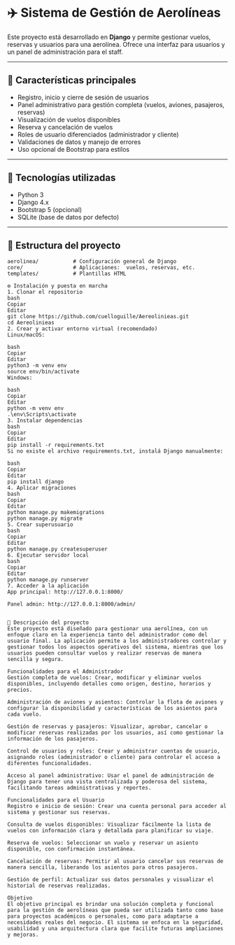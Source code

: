 # ✈️ Sistema de Gestión de Aerolíneas

Este proyecto está desarrollado en **Django** y permite gestionar vuelos, reservas y usuarios para una aerolínea. Ofrece una interfaz para usuarios y un panel de administración para el staff.

---

## 🚀 Características principales

- Registro, inicio y cierre de sesión de usuarios  
- Panel administrativo para gestión completa (vuelos, aviones, pasajeros, reservas)  
- Visualización de vuelos disponibles  
- Reserva y cancelación de vuelos  
- Roles de usuario diferenciados (administrador y cliente)  
- Validaciones de datos y manejo de errores  
- Uso opcional de Bootstrap para estilos  

---

## 🧰 Tecnologías utilizadas

- Python 3  
- Django 4.x  
- Bootstrap 5 (opcional)  
- SQLite (base de datos por defecto)  

---

## 📂 Estructura del proyecto

```plaintext
aerolinea/           # Configuración general de Django  
core/                # Aplicaciones:  vuelos, reservas, etc.  
templates/           # Plantillas HTML  

⚙️ Instalación y puesta en marcha
1. Clonar el repositorio
bash
Copiar
Editar
git clone https://github.com/cuelloguille/Aereolinieas.git
cd Aereolinieas
2. Crear y activar entorno virtual (recomendado)
Linux/macOS:

bash
Copiar
Editar
python3 -m venv env
source env/bin/activate
Windows:

bash
Copiar
Editar
python -m venv env
.\env\Scripts\activate
3. Instalar dependencias
bash
Copiar
Editar
pip install -r requirements.txt
Si no existe el archivo requirements.txt, instalá Django manualmente:

bash
Copiar
Editar
pip install django
4. Aplicar migraciones
bash
Copiar
Editar
python manage.py makemigrations
python manage.py migrate
5. Crear superusuario
bash
Copiar
Editar
python manage.py createsuperuser
6. Ejecutar servidor local
bash
Copiar
Editar
python manage.py runserver
7. Acceder a la aplicación
App principal: http://127.0.0.1:8000/

Panel admin: http://127.0.0.1:8000/admin/


📖 Descripción del proyecto
Este proyecto está diseñado para gestionar una aerolínea, con un enfoque claro en la experiencia tanto del administrador como del usuario final. La aplicación permite a los administradores controlar y gestionar todos los aspectos operativos del sistema, mientras que los usuarios pueden consultar vuelos y realizar reservas de manera sencilla y segura.

Funcionalidades para el Administrador
Gestión completa de vuelos: Crear, modificar y eliminar vuelos disponibles, incluyendo detalles como origen, destino, horarios y precios.

Administración de aviones y asientos: Controlar la flota de aviones y configurar la disponibilidad y características de los asientos para cada vuelo.

Gestión de reservas y pasajeros: Visualizar, aprobar, cancelar o modificar reservas realizadas por los usuarios, así como gestionar la información de los pasajeros.

Control de usuarios y roles: Crear y administrar cuentas de usuario, asignando roles (administrador o cliente) para controlar el acceso a diferentes funcionalidades.

Acceso al panel administrativo: Usar el panel de administración de Django para tener una vista centralizada y poderosa del sistema, facilitando tareas administrativas y reportes.

Funcionalidades para el Usuario
Registro e inicio de sesión: Crear una cuenta personal para acceder al sistema y gestionar sus reservas.

Consulta de vuelos disponibles: Visualizar fácilmente la lista de vuelos con información clara y detallada para planificar su viaje.

Reserva de vuelos: Seleccionar un vuelo y reservar un asiento disponible, con confirmación instantánea.

Cancelación de reservas: Permitir al usuario cancelar sus reservas de manera sencilla, liberando los asientos para otros pasajeros.

Gestión de perfil: Actualizar sus datos personales y visualizar el historial de reservas realizadas.

Objetivo
El objetivo principal es brindar una solución completa y funcional para la gestión de aerolíneas que pueda ser utilizada tanto como base para proyectos académicos o personales, como para adaptarse a necesidades reales del negocio. El sistema se enfoca en la seguridad, usabilidad y una arquitectura clara que facilite futuras ampliaciones y mejoras.